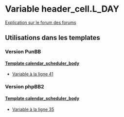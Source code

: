 # Variable header_cell.L_DAY
[Explication sur le forum des forums](http://forum.forumactif.com/t294113-listing-des-variables#header_cell.L_DAY)

## Utilisations dans les templates

### Version PunBB

#### [Template calendar_scheduler_body](punbb/calendar_scheduler_body.md)
* [Variable à la ligne 41](../punbb/calendar_scheduler_body.tpl#L41)

### Version phpBB2

#### [Template calendar_scheduler_body](subsilver/calendar_scheduler_body.md)
* [Variable à la ligne 35](../subsilver/calendar_scheduler_body.tpl#L35)